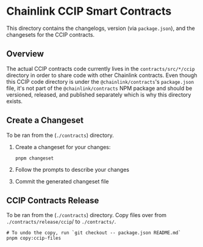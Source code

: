 # Chainlink CCIP Smart Contracts

This directory contains the changelogs, version (via `package.json`), and the changesets for the CCIP contracts.

## Overview

The actual CCIP contracts code currently lives in the `contracts/src/*/ccip` directory in order to share code with other Chainlink contracts. Even though this CCIP code directory is under the `@chainlink/contracts`'s `package.json` file, it's not part of the `@chainlink/contracts` NPM package and should be versioned, released, and published separately which is why this directory exists.

## Create a Changeset

To be ran from the (`./contracts`) directory.

1. Create a changeset for your changes:

   ```shell
   pnpm changeset
   ```

2. Follow the prompts to describe your changes
3. Commit the generated changeset file

## CCIP Contracts Release

To be ran from the (`./contracts`) directory. Copy files over from `./contracts/release/ccip`/ to `./contracts/`.

```shell
# To undo the copy, run `git checkout -- package.json README.md`
pnpm copy:ccip-files
```
